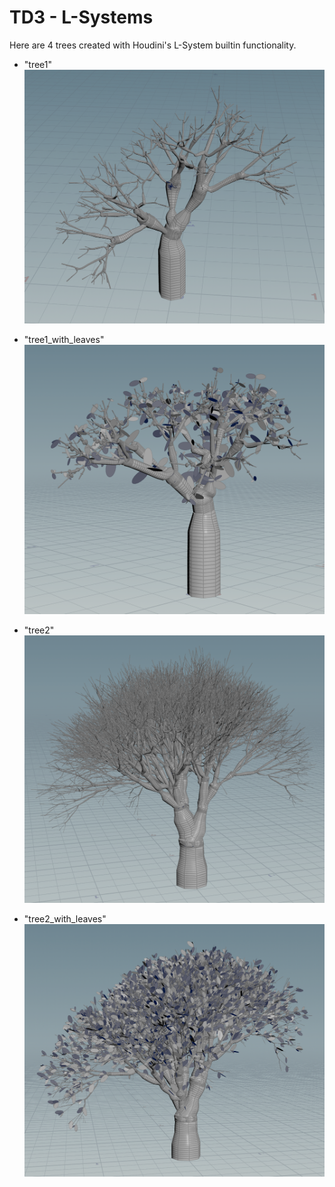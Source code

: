 # TD3 - L-Systems

Here are 4 trees created with Houdini's L-System builtin functionality.

- "tree1"
![](/3_L-Systems/ReadMeImages/1_tree1.png)

- "tree1_with_leaves"
![](/3_L-Systems/ReadMeImages/2_tree1_leaves.png)

- "tree2"
![](/3_L-Systems/ReadMeImages/3_tree2.png)

- "tree2_with_leaves"
![](/3_L-Systems/ReadMeImages/4_tree2_leaves.png)
